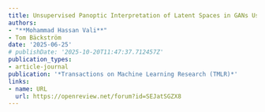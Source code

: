 ```yaml
---
title: Unsupervised Panoptic Interpretation of Latent Spaces in GANs Using Space-Filling Vector Quantization
authors:
- "**Mohammad Hassan Vali**"
- Tom Bäckström
date: '2025-06-25'
# publishDate: '2025-10-20T11:47:37.712457Z'
publication_types:
- article-journal
publication: '*Transactions on Machine Learning Research (TMLR)*'
links:
- name: URL
  url: https://openreview.net/forum?id=SEJatSGZX8
---
```

